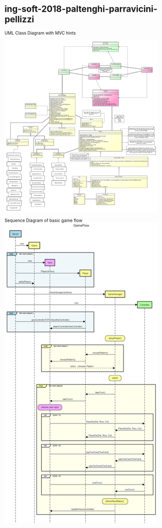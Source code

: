 # ing-soft-2018-paltenghi-parravicini-pellizzi
UML Class Diagram with MVC hints

![uml class diagram](https://github.com/MattePalte/ing-soft-2018-paltenghi-parravicini-pellizzi/blob/master/UML/17%20Aprile%20-%20UML%20Class%20Diagram.png)

Sequence Diagram of basic game flow
![uml sequence diagram](https://github.com/MattePalte/ing-soft-2018-paltenghi-parravicini-pellizzi/blob/master/UML/17%20Aprile%20-%20GameFlow%20SequenceDiagram.png)
